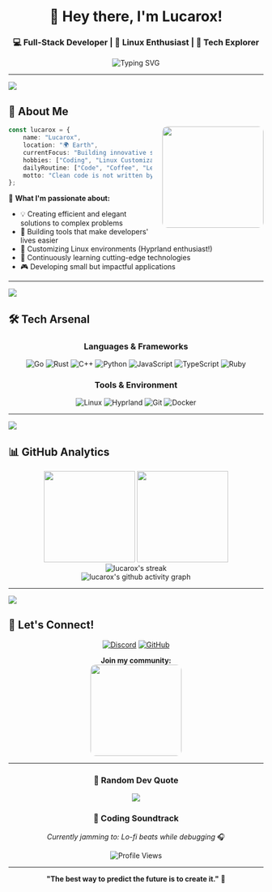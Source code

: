 <div align="center">

# 🦊 Hey there, I'm Lucarox! 
### 💻 Full-Stack Developer | 🐧 Linux Enthusiast | 🚀 Tech Explorer

<img src="https://readme-typing-svg.herokuapp.com?font=Fira+Code&size=22&duration=3000&pause=1000&color=36BCF7&center=true&vCenter=true&width=500&height=45&lines=Welcome+to+my+coding+universe!;Building+awesome+software+daily;Always+learning+new+technologies;Open+source+contributor" alt="Typing SVG" />

</div>

---

<img src="https://raw.githubusercontent.com/andreasbm/readme/master/assets/lines/colored.png">

## 🚀 About Me

<img src="./blob/main/assets/ChatGPT Image 25 Ağu 2025 23_22_51.png" width="200" align="right" style="border-radius: 10px; margin-left: 20px;"/>

```typescript
const lucarox = {
    name: "Lucarox",
    location: "🌍 Earth",
    currentFocus: "Building innovative solutions",
    hobbies: ["Coding", "Linux Customization", "Open Source"],
    dailyRoutine: ["Code", "Coffee", "Learn", "Repeat"],
    motto: "Clean code is not written by following a set of rules..."
};
```

🎯 **What I'm passionate about:**
- 💡 Creating efficient and elegant solutions to complex problems
- 🔧 Building tools that make developers' lives easier  
- 🐧 Customizing Linux environments (Hyprland enthusiast!)
- 🌱 Continuously learning cutting-edge technologies
- 🎮 Developing small but impactful applications

---

<img src="https://raw.githubusercontent.com/andreasbm/readme/master/assets/lines/colored.png">

## 🛠️ Tech Arsenal

<div align="center">

### Languages & Frameworks
![Go](https://img.shields.io/badge/Go-00ADD8?style=for-the-badge&logo=go&logoColor=white)
![Rust](https://img.shields.io/badge/Rust-000000?style=for-the-badge&logo=rust&logoColor=white)
![C++](https://img.shields.io/badge/C++-00599C?style=for-the-badge&logo=cplusplus&logoColor=white)
![Python](https://img.shields.io/badge/Python-3670A0?style=for-the-badge&logo=python&logoColor=ffdd54)
![JavaScript](https://img.shields.io/badge/JavaScript-F7DF1E?style=for-the-badge&logo=javascript&logoColor=black)
![TypeScript](https://img.shields.io/badge/TypeScript-007ACC?style=for-the-badge&logo=typescript&logoColor=white)
![Ruby](https://img.shields.io/badge/Ruby-CC342D?style=for-the-badge&logo=ruby&logoColor=white)

### Tools & Environment
![Linux](https://img.shields.io/badge/Linux-FCC624?style=for-the-badge&logo=linux&logoColor=black)
![Hyprland](https://img.shields.io/badge/Hyprland-32b8d8?style=for-the-badge&logo=linux&logoColor=white)
![Git](https://img.shields.io/badge/Git-F05032?style=for-the-badge&logo=git&logoColor=white)
![Docker](https://img.shields.io/badge/Docker-2496ED?style=for-the-badge&logo=docker&logoColor=white)

</div>

---

<img src="https://raw.githubusercontent.com/andreasbm/readme/master/assets/lines/colored.png">

## 📊 GitHub Analytics

<div align="center">
  <img height="180em" src="https://github-readme-stats-eight-theta.vercel.app/api?username=lucarox&show_icons=true&theme=tokyonight&include_all_commits=true&count_private=true&hide_border=true&bg_color=0d1117"/>
  <img height="180em" src="https://github-readme-stats-eight-theta.vercel.app/api/top-langs/?username=lucarox&layout=compact&langs_count=8&theme=tokyonight&hide_border=true&bg_color=0d1117"/>
</div>

<div align="center">
  <img src="https://github-readme-streak-stats.herokuapp.com/?user=lucarox&theme=tokyonight&hide_border=true&background=0d1117" alt="lucarox's streak"/>
</div>

<div align="center">
  <img src="https://github-readme-activity-graph.vercel.app/graph?username=lucarox&theme=tokyo-night&hide_border=true&bg_color=0d1117" alt="lucarox's github activity graph"/>
</div>

---

<img src="https://raw.githubusercontent.com/andreasbm/readme/master/assets/lines/colored.png">

## 🤝 Let's Connect!

<div align="center">

[![Discord](https://img.shields.io/badge/Discord-7289DA?style=for-the-badge&logo=discord&logoColor=white)](https://discord.com/users/1217397602107265076)
[![GitHub](https://img.shields.io/badge/GitHub-100000?style=for-the-badge&logo=github&logoColor=white)](https://github.com/lucarox)

**Join my community:**
<br>
<a href="https://discord.gg/ExP79F4ZfS">
  <img src="https://i.ibb.co/YBRk5Zs0/Chat-GPT-Image-25-A-u-2025-23-22-51.png" width="180" style="border-radius: 10px;"/>
</a>

</div>

---

<div align="center">

### 💭 Random Dev Quote
![](https://quotes-github-readme.vercel.app/api?type=horizontal&theme=tokyonight)

### 🎵 Coding Soundtrack
*Currently jamming to: Lo-fi beats while debugging* 🎧

<img src="https://komarev.com/ghpvc/?username=lucarox&label=Profile%20Views&color=0e75b6&style=flat" alt="Profile Views" />

---

**"The best way to predict the future is to create it."** 🚀

</div>
